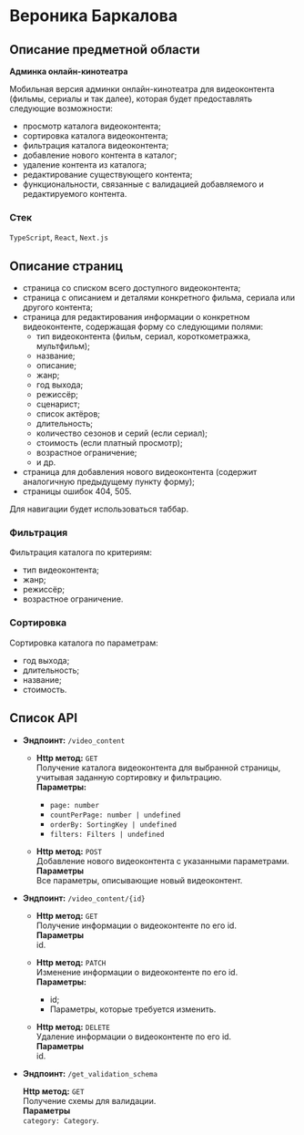# Вероника Баркалова

## Описание предметной области

**Админка онлайн-кинотеатра** 

Мобильная версия админки онлайн-кинотеатра для видеоконтента (фильмы, сериалы и так далее), которая будет предоставлять следующие возможности:
- просмотр каталога видеоконтента;
- сортировка каталога видеоконтента;
- фильтрация каталога видеоконтента;
- добавление нового контента в каталог;
- удаление контента из каталога;
- редактирование существующего контента;
- функциональности, связанные с валидацией добавляемого и редактируемого контента.

### Стек

`TypeScript`, `React`, `Next.js`

## Описание страниц

- страница со списком всего доступного видеоконтента;
- страница с описанием и деталями конкретного фильма, сериала или другого контента;
- страница для редактирования информации о конкретном видеоконтенте, содержащая форму со следующими полями:
    - тип видеоконтента (фильм, сериал, короткометражка, мультфильм);
    - название;
    - описание;
    - жанр;
    - год выхода;
    - режиссёр;
    - сценарист;
    - список актёров;
    - длительность;
    - количество сезонов и серий (если сериал);
    - стоимость (если платный просмотр);
    - возрастное ограничение;
    - и др.
- страница для добавления нового видеоконтента (содержит аналогичную предыдущему пункту форму);
- страницы ошибок 404, 505.

Для навигации будет использоваться таббар.

### Фильтрация
 
 Фильтрация каталога по критериям:
 - тип видеоконтента;
 - жанр;
 - режиссёр;
 - возрастное ограничение.

### Сортировка

Сортировка каталога по параметрам:
- год выхода;
- длительность;
- название;
- стоимость.

## Список API

- **Эндпоинт:** `/video_content`

  - **Http метод:** `GET`  
    Получение каталога видеоконтента для выбранной страницы, учитывая заданную сортировку и фильтрацию.  
    **Параметры:**
    - `page: number`
    - `countPerPage: number | undefined`
    - `orderBy: SortingKey | undefined`
    - `filters: Filters | undefined`
  
  - **Http метод:** `POST`  
    Добавление нового видеоконтента с указанными параметрами.  
    **Параметры**  
    Все параметры, описывающие новый видеоконтент.


- **Эндпоинт:** `/video_content/{id}`

  - **Http метод:** `GET`  
    Получение информации о видеоконтенте по его id.  
    **Параметры**  
    id.

  - **Http метод:** `PATCH`  
    Изменение информации о видеоконтенте по его id.  
    **Параметры:**
    - id;
    - Параметры, которые требуется изменить.
    
  - **Http метод:** `DELETE`  
    Удаление информации о видеоконтенте по его id.  
    **Параметры**  
    id.

- **Эндпоинт:** `/get_validation_schema`

    **Http метод:** `GET`  
    Получение схемы для валидации.  
    **Параметры**  
    `category: Category`.